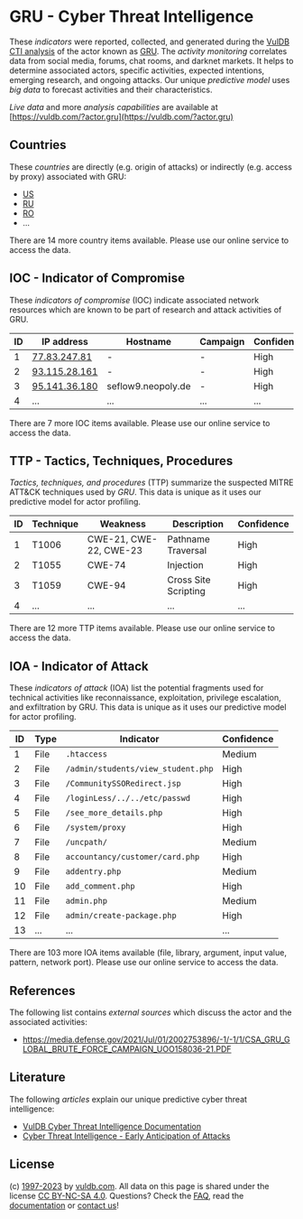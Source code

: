 # GRU - Cyber Threat Intelligence

These _indicators_ were reported, collected, and generated during the [VulDB CTI analysis](https://vuldb.com/?kb.cti) of the actor known as [GRU](https://vuldb.com/?actor.gru). The _activity monitoring_ correlates data from social media, forums, chat rooms, and darknet markets. It helps to determine associated actors, specific activities, expected intentions, emerging research, and ongoing attacks. Our unique _predictive model_ uses _big data_ to forecast activities and their characteristics.

_Live data_ and more _analysis capabilities_ are available at [https://vuldb.com/?actor.gru](https://vuldb.com/?actor.gru)

## Countries

These _countries_ are directly (e.g. origin of attacks) or indirectly (e.g. access by proxy) associated with GRU:

* [US](https://vuldb.com/?country.us)
* [RU](https://vuldb.com/?country.ru)
* [RO](https://vuldb.com/?country.ro)
* ...

There are 14 more country items available. Please use our online service to access the data.

## IOC - Indicator of Compromise

These _indicators of compromise_ (IOC) indicate associated network resources which are known to be part of research and attack activities of GRU.

ID | IP address | Hostname | Campaign | Confidence
-- | ---------- | -------- | -------- | ----------
1 | [77.83.247.81](https://vuldb.com/?ip.77.83.247.81) | - | - | High
2 | [93.115.28.161](https://vuldb.com/?ip.93.115.28.161) | - | - | High
3 | [95.141.36.180](https://vuldb.com/?ip.95.141.36.180) | seflow9.neopoly.de | - | High
4 | ... | ... | ... | ...

There are 7 more IOC items available. Please use our online service to access the data.

## TTP - Tactics, Techniques, Procedures

_Tactics, techniques, and procedures_ (TTP) summarize the suspected MITRE ATT&CK techniques used by _GRU_. This data is unique as it uses our predictive model for actor profiling.

ID | Technique | Weakness | Description | Confidence
-- | --------- | -------- | ----------- | ----------
1 | T1006 | CWE-21, CWE-22, CWE-23 | Pathname Traversal | High
2 | T1055 | CWE-74 | Injection | High
3 | T1059 | CWE-94 | Cross Site Scripting | High
4 | ... | ... | ... | ...

There are 12 more TTP items available. Please use our online service to access the data.

## IOA - Indicator of Attack

These _indicators of attack_ (IOA) list the potential fragments used for technical activities like reconnaissance, exploitation, privilege escalation, and exfiltration by GRU. This data is unique as it uses our predictive model for actor profiling.

ID | Type | Indicator | Confidence
-- | ---- | --------- | ----------
1 | File | `.htaccess` | Medium
2 | File | `/admin/students/view_student.php` | High
3 | File | `/CommunitySSORedirect.jsp` | High
4 | File | `/loginLess/../../etc/passwd` | High
5 | File | `/see_more_details.php` | High
6 | File | `/system/proxy` | High
7 | File | `/uncpath/` | Medium
8 | File | `accountancy/customer/card.php` | High
9 | File | `addentry.php` | Medium
10 | File | `add_comment.php` | High
11 | File | `admin.php` | Medium
12 | File | `admin/create-package.php` | High
13 | ... | ... | ...

There are 103 more IOA items available (file, library, argument, input value, pattern, network port). Please use our online service to access the data.

## References

The following list contains _external sources_ which discuss the actor and the associated activities:

* https://media.defense.gov/2021/Jul/01/2002753896/-1/-1/1/CSA_GRU_GLOBAL_BRUTE_FORCE_CAMPAIGN_UOO158036-21.PDF

## Literature

The following _articles_ explain our unique predictive cyber threat intelligence:

* [VulDB Cyber Threat Intelligence Documentation](https://vuldb.com/?kb.cti)
* [Cyber Threat Intelligence - Early Anticipation of Attacks](https://www.scip.ch/en/?labs.20201022)

## License

(c) [1997-2023](https://vuldb.com/?kb.changelog) by [vuldb.com](https://vuldb.com/?kb.about). All data on this page is shared under the license [CC BY-NC-SA 4.0](https://creativecommons.org/licenses/by-nc-sa/4.0/). Questions? Check the [FAQ](https://vuldb.com/?kb.faq), read the [documentation](https://vuldb.com/?kb) or [contact us](https://vuldb.com/?contact)!
